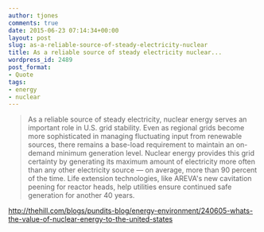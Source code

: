 ```yaml
---
author: tjones
comments: true
date: 2015-06-23 07:14:34+00:00
layout: post
slug: as-a-reliable-source-of-steady-electricity-nuclear
title: As a reliable source of steady electricity nuclear...
wordpress_id: 2489
post_format:
- Quote
tags:
- energy
- nuclear
---
```


<blockquote>As a reliable source of steady electricity, nuclear energy serves an important role in U.S. grid stability. Even as regional grids become more sophisticated in managing fluctuating input from renewable sources, there remains a base-load requirement to maintain an on-demand minimum generation level. Nuclear energy provides this grid certainty by generating its maximum amount of electricity more often than any other electricity source — on average, more than 90 percent of the time. Life extension technologies, like AREVA's new cavitation peening for reactor heads, help utilities ensure continued safe generation for another 40 years.</blockquote>



http://thehill.com/blogs/pundits-blog/energy-environment/240605-whats-the-value-of-nuclear-energy-to-the-united-states
